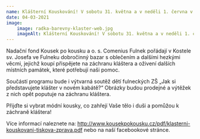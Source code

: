 ```yaml
---
name: Klášterní Kouskování! V sobotu 31. května a v neděli 1. června v Kostele sv. Josefa ve Fulneku
date: 04-03-2021
image:
    image: radka-barevny-klaster-web.jpg
    imageAlt: Klášterní Kouskování! V sobotu 31. května a v neděli 1. června v Kostele sv. Josefa ve Fulneku
---
```

Nadační fond Kousek po kousku a o. s. Comenius Fulnek pořádají v Kostele sv. Josefa ve Fulneku dobročinný bazar s oblečením a dalšími hezkými věcmi, jejichž koupí přispějete na záchranu kláštera a oživení dalších místních památek, které potřebují naši pomoc.

Součástí programu bude i výtvarná soutěž dětí fulneckých ZŠ „Jak si představujete klášter v novém kabátě?“ Obrázky budou prodejné a výtěžek z nich opět poputuje na záchranu kláštera.

Přijďte si vybrat módní kousky, co zahřejí Vaše tělo i duši a pomůžou k záchraně kláštera!

Více informací naleznete na: http://www.kousekpokousku.cz/pdf/klasterni-kouskovani-tiskova-zprava.pdf nebo na naší facebookové stránce.
